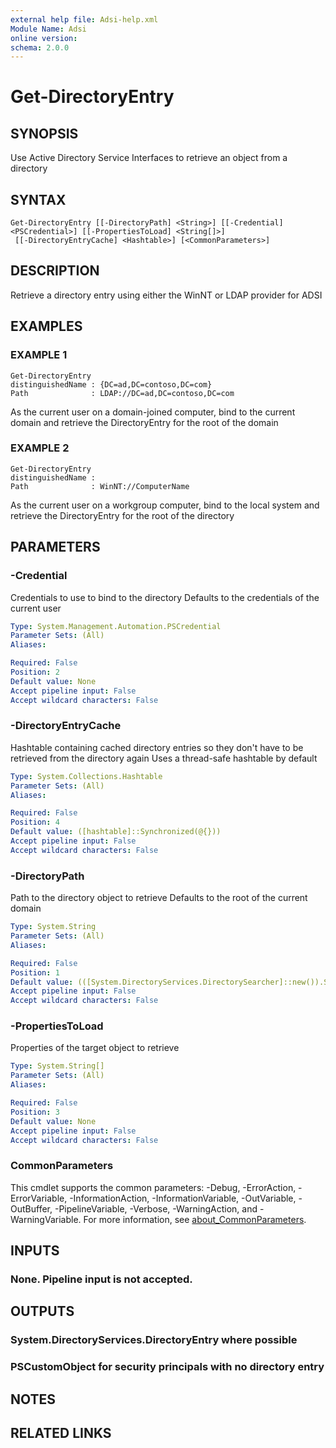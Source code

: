 ```yaml
---
external help file: Adsi-help.xml
Module Name: Adsi
online version:
schema: 2.0.0
---
```


# Get-DirectoryEntry

## SYNOPSIS
Use Active Directory Service Interfaces to retrieve an object from a directory

## SYNTAX

```
Get-DirectoryEntry [[-DirectoryPath] <String>] [[-Credential] <PSCredential>] [[-PropertiesToLoad] <String[]>]
 [[-DirectoryEntryCache] <Hashtable>] [<CommonParameters>]
```

## DESCRIPTION
Retrieve a directory entry using either the WinNT or LDAP provider for ADSI

## EXAMPLES

### EXAMPLE 1
```
Get-DirectoryEntry
distinguishedName : {DC=ad,DC=contoso,DC=com}
Path              : LDAP://DC=ad,DC=contoso,DC=com
```

As the current user on a domain-joined computer, bind to the current domain and retrieve the DirectoryEntry for the root of the domain

### EXAMPLE 2
```
Get-DirectoryEntry
distinguishedName :
Path              : WinNT://ComputerName
```

As the current user on a workgroup computer, bind to the local system and retrieve the DirectoryEntry for the root of the directory

## PARAMETERS

### -Credential
Credentials to use to bind to the directory
Defaults to the credentials of the current user

```yaml
Type: System.Management.Automation.PSCredential
Parameter Sets: (All)
Aliases:

Required: False
Position: 2
Default value: None
Accept pipeline input: False
Accept wildcard characters: False
```

### -DirectoryEntryCache
Hashtable containing cached directory entries so they don't have to be retrieved from the directory again
Uses a thread-safe hashtable by default

```yaml
Type: System.Collections.Hashtable
Parameter Sets: (All)
Aliases:

Required: False
Position: 4
Default value: ([hashtable]::Synchronized(@{}))
Accept pipeline input: False
Accept wildcard characters: False
```

### -DirectoryPath
Path to the directory object to retrieve
Defaults to the root of the current domain

```yaml
Type: System.String
Parameter Sets: (All)
Aliases:

Required: False
Position: 1
Default value: (([System.DirectoryServices.DirectorySearcher]::new()).SearchRoot.Path)
Accept pipeline input: False
Accept wildcard characters: False
```

### -PropertiesToLoad
Properties of the target object to retrieve

```yaml
Type: System.String[]
Parameter Sets: (All)
Aliases:

Required: False
Position: 3
Default value: None
Accept pipeline input: False
Accept wildcard characters: False
```

### CommonParameters
This cmdlet supports the common parameters: -Debug, -ErrorAction, -ErrorVariable, -InformationAction, -InformationVariable, -OutVariable, -OutBuffer, -PipelineVariable, -Verbose, -WarningAction, and -WarningVariable. For more information, see [about_CommonParameters](http://go.microsoft.com/fwlink/?LinkID=113216).

## INPUTS

### None. Pipeline input is not accepted.
## OUTPUTS

### System.DirectoryServices.DirectoryEntry where possible
### PSCustomObject for security principals with no directory entry
## NOTES

## RELATED LINKS
